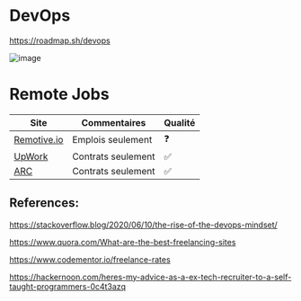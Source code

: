 



# DevOps

https://roadmap.sh/devops

![image](https://roadmap.sh/roadmaps/devops.png)


# Remote Jobs




| Site                               | Commentaires                              | Qualité               |
|------------------------------------|-------------------------------------------|-----------------------|
| [Remotive.io](https://remotive.io) | Emplois seulement                         | :question:            |
| [UpWork](https://upwork.com)       | Contrats seulement                        | :white_check_mark:    |
| [ARC](https://arc.dev)             | Contrats seulement                        | :white_check_mark:    |

## References:

https://stackoverflow.blog/2020/06/10/the-rise-of-the-devops-mindset/

https://www.quora.com/What-are-the-best-freelancing-sites

https://www.codementor.io/freelance-rates

https://hackernoon.com/heres-my-advice-as-a-ex-tech-recruiter-to-a-self-taught-programmers-0c4t3azq




